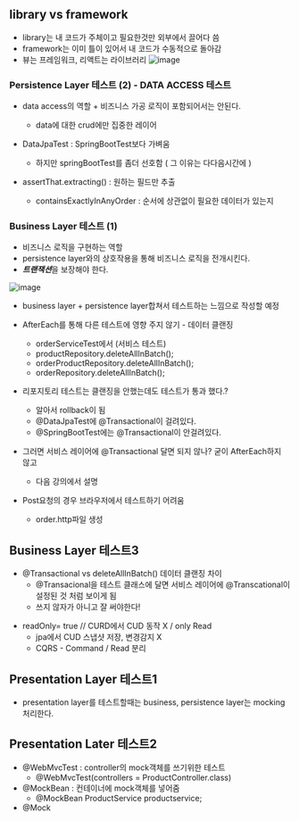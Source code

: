 ## library vs framework

+ library는 내 코드가 주체이고 필요한것만 외부에서 끌어다 씀
+ framework는 이미 틀이 있어서 내 코드가 수동적으로 돌아감
+ 뷰는 프레임워크, 리액트는 라이브러리
![image](https://github.com/HyangKeunChoi/TIL-Today-I-Learned-/assets/49984996/7134ea50-19c7-4fc6-a3f7-5704d3a77fc1)

### Persistence Layer 테스트 (2) - DATA ACCESS 테스트
+ data access의 역할 + 비즈니스 가공 로직이 포함되어서는 안된다.
  - data에 대한 crud에만 집중한 레이어

+ DataJpaTest : SpringBootTest보다 가벼움
  - 하지만 springBootTest를 좀더 선호함 ( 그 이유는 다다음시간에 )
 
+ assertThat.extracting() : 원하는 필드만 추출
  - containsExactlyInAnyOrder : 순서에 상관없이 필요한 데이터가 있는지
 
### Business Layer 테스트 (1)
+ 비즈니스 로직을 구현하는 역할
+ persistence layer와의 상호작용을 통해 비즈니스 로직을 전개시킨다.
+ ***트랜잭션***을 보장해야 한다.

![image](https://github.com/HyangKeunChoi/TIL-Today-I-Learned-/assets/49984996/ad568728-6650-4dc4-81f5-ae8c43f6357b)

+ business layer + persistence layer합쳐서 테스트하는 느낌으로 작성할 예정

+ AfterEach를 통해 다른 테스트에 영향 주지 않기 - 데이터 클랜징
  - orderServiceTest에서 (서비스 테스트)
  - productRepository.deleteAllInBatch();
  - orderProductRepository.deleteAllInBatch();
  - orderRepository.deleteAllInBatch();
 
+ 리포지토리 테스트는 클랜징을 안했는데도 테스트가 통과 했다.?
  - 알아서 rollback이 됨
  - @DataJpaTest에 @Transactional이 걸려있다.
  - @SpringBootTest에는 @Transactional이 안걸려있다.
 
+ 그러면 서비스 레이어에 @Transactional 달면 되지 않나? 굳이 AfterEach하지 않고
  - 다음 강의에서 설명
 
+ Post요청의 경우 브라우저에서 테스트하기 어려움
  - order.http파일 생성
 
## Business  Layer 테스트3

+ @Transactional vs deleteAllInBatch() 데이터 클랜징 차이
  - @Transacional을 테스트 클래스에 달면 서비스 레이어에 @Transcational이 설정된 것 처럼 보이게 됨
  - 쓰지 않자가 아니고 잘 써야한다!

- readOnly= true // CURD에서 CUD 동작 X / only Read
  - jpa에서 CUD 스냅샷 저장, 변경감지 X
  - CQRS - Command / Read 분리

## Presentation Layer 테스트1
+ presentation  layer를 테스트할때는 business, persistence layer는 mocking 처리한다.

## Presentation Later 테스트2
+ @WebMvcTest : controller의 mock객체를 쓰기위한 테스트
  - @WebMvcTest(controllers = ProductController.class)
+ @MockBean : 컨테이너에 mock객체를 넣어줌
  - @MockBean ProductService productservice;
+ @Mock
  

